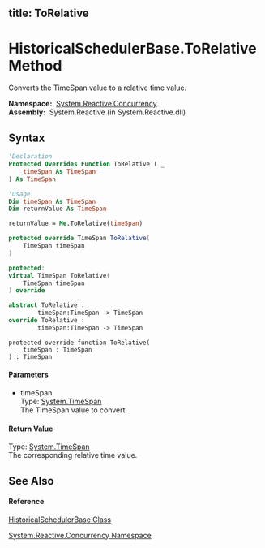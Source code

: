 title: ToRelative
---
# HistoricalSchedulerBase.ToRelative Method

Converts the TimeSpan value to a relative time value.

**Namespace:**  [System.Reactive.Concurrency](System.Reactive.Concurrency/System.Reactive.Concurrency)  
**Assembly:**  System.Reactive (in System.Reactive.dll)

## Syntax

```vb
'Declaration
Protected Overrides Function ToRelative ( _
    timeSpan As TimeSpan _
) As TimeSpan
```

```vb
'Usage
Dim timeSpan As TimeSpan
Dim returnValue As TimeSpan

returnValue = Me.ToRelative(timeSpan)
```

```csharp
protected override TimeSpan ToRelative(
    TimeSpan timeSpan
)
```

```c++
protected:
virtual TimeSpan ToRelative(
    TimeSpan timeSpan
) override
```

```fsharp
abstract ToRelative : 
        timeSpan:TimeSpan -> TimeSpan 
override ToRelative : 
        timeSpan:TimeSpan -> TimeSpan 
```

```jscript
protected override function ToRelative(
    timeSpan : TimeSpan
) : TimeSpan
```

#### Parameters

- timeSpan  
  Type: [System.TimeSpan](https://msdn.microsoft.com/en-us/library/269ew577)  
  The TimeSpan value to convert.

#### Return Value

Type: [System.TimeSpan](https://msdn.microsoft.com/en-us/library/269ew577)  
The corresponding relative time value.

## See Also

#### Reference

[HistoricalSchedulerBase Class](HistoricalSchedulerBase/HistoricalSchedulerBase)

[System.Reactive.Concurrency Namespace](System.Reactive.Concurrency/System.Reactive.Concurrency)
